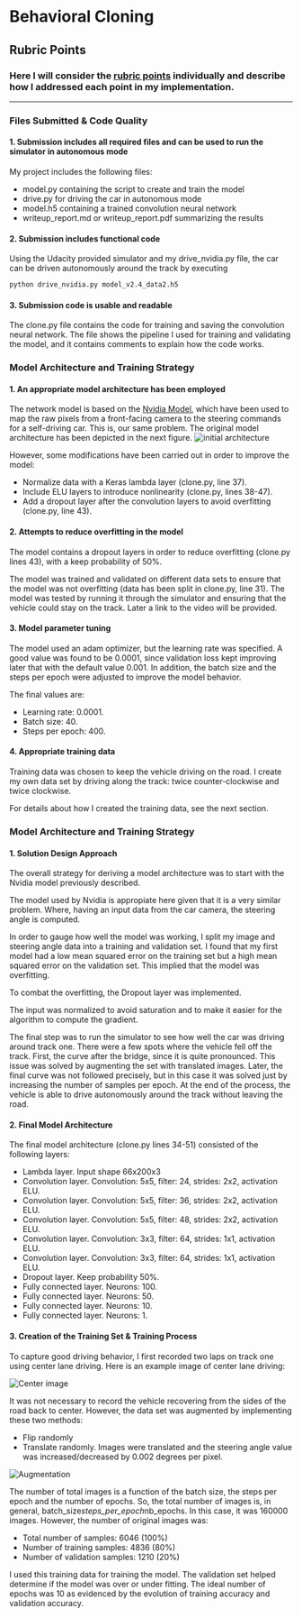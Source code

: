 # **Behavioral Cloning** 

[//]: # (Image References)

[image1]: ./images/cnn-architecture.png "Model Architecture"
[image2]: ./images/center_2020_02_02_18_23_02_630.jpg "Center image"
[image3]: ./images/augmentation.png "Augmentation"

## Rubric Points
### Here I will consider the [rubric points](https://review.udacity.com/#!/rubrics/432/view) individually and describe how I addressed each point in my implementation.  

---
### Files Submitted & Code Quality

#### 1. Submission includes all required files and can be used to run the simulator in autonomous mode

My project includes the following files:
* model.py containing the script to create and train the model
* drive.py for driving the car in autonomous mode
* model.h5 containing a trained convolution neural network 
* writeup_report.md or writeup_report.pdf summarizing the results

#### 2. Submission includes functional code
Using the Udacity provided simulator and my drive_nvidia.py file, the car can be driven autonomously around the track by executing 
```sh
python drive_nvidia.py model_v2.4_data2.h5
```

#### 3. Submission code is usable and readable

The clone.py file contains the code for training and saving the convolution neural network. The file shows the pipeline I used for training and validating the model, and it contains comments to explain how the code works.

### Model Architecture and Training Strategy

#### 1. An appropriate model architecture has been employed


The network model is based on the [Nvidia Model](https://devblogs.nvidia.com/deep-learning-self-driving-cars/), which have been used to map the raw pixels from a front-facing camera to the steering commands for a self-driving car. This is, our same problem. The original model architecture has been depicted in the next figure.
![initial architecture][image1]

However, some modifications have been carried out in order to improve the model:
* Normalize data with a Keras lambda layer (clone.py, line 37).
* Include ELU layers to introduce nonlinearity (clone.py, lines 38-47).
* Add a dropout layer after the convolution layers to avoid overfitting  (clone.py, line 43).

#### 2. Attempts to reduce overfitting in the model

The model contains a dropout layers in order to reduce overfitting (clone.py lines 43), with a keep probability of 50%.

The model was trained and validated on different data sets to ensure that the model was not overfitting (data has been split in clone.py, line 31). The model was tested by running it through the simulator and ensuring that the vehicle could stay on the track. Later a link to the video will be provided.

#### 3. Model parameter tuning

The model used an adam optimizer, but the learning rate was specified. A good value was found to be 0.0001, since validation loss kept improving later that with the default value 0.001. In addition, the batch size and the steps per epoch were adjusted to improve the model behavior.

The final values are:
* Learning rate: 0.0001.
* Batch size: 40.
* Steps per epoch: 400.

#### 4. Appropriate training data

Training data was chosen to keep the vehicle driving on the road. I create my own data set by driving along the track: twice counter-clockwise and twice clockwise. 

For details about how I created the training data, see the next section. 

### Model Architecture and Training Strategy

#### 1. Solution Design Approach

The overall strategy for deriving a model architecture was to start with the Nvidia model previously described.  

The model used by Nvidia is appropiate here given that it is a very similar problem. Where, having an input data from the car camera, the steering angle is computed.

In order to gauge how well the model was working, I split my image and steering angle data into a training and validation set. I found that my first model had a low mean squared error on the training set but a high mean squared error on the validation set. This implied that the model was overfitting. 

To combat the overfitting, the Dropout layer was implemented.

The input was normalized to avoid saturation and to make it easier for the algorithm to compute the gradient.

The final step was to run the simulator to see how well the car was driving around track one. There were a few spots where the vehicle fell off the track. First, the curve after the bridge, since it is quite pronounced. This issue was solved by augmenting the set with translated images. Later, the final curve was not followed precisely, but in this case it was solved just by increasing the number of samples per epoch.
At the end of the process, the vehicle is able to drive autonomously around the track without leaving the road.

#### 2. Final Model Architecture

The final model architecture (clone.py lines 34-51) consisted of the following layers:
* Lambda layer. Input shape 66x200x3
* Convolution layer. Convolution: 5x5, filter: 24, strides: 2x2, activation ELU.
* Convolution layer. Convolution: 5x5, filter: 36, strides: 2x2, activation ELU.
* Convolution layer. Convolution: 5x5, filter: 48, strides: 2x2, activation ELU.
* Convolution layer. Convolution: 3x3, filter: 64, strides: 1x1, activation ELU.
* Convolution layer. Convolution: 3x3, filter: 64, strides: 1x1, activation ELU.
* Dropout layer. Keep probability 50%.
* Fully connected layer. Neurons: 100.
* Fully connected layer. Neurons: 50.
* Fully connected layer. Neurons: 10.
* Fully connected layer. Neurons: 1.

#### 3. Creation of the Training Set & Training Process

To capture good driving behavior, I first recorded two laps on track one using center lane driving. Here is an example image of center lane driving:

![Center image][image2]

It was not necessary to record the vehicle recovering from the sides of the road back to center. However, the data set was augmented by implementing these two methods:
* Flip randomly
* Translate randomly. Images were translated and the steering angle value was increased/decreased by 0.002 degrees per pixel.

![Augmentation][image3]

The number of total images is a function of the batch size, the steps per epoch and the number of epochs. So, the total number of images is, in general, batch_size*steps_per_epoch*nb_epochs. In this case, it was 
160000 images. However, the number of original images was:
* Total number of samples: 6046 (100%)
* Number of training samples: 4836 (80%)
* Number of validation samples: 1210 (20%)

I used this training data for training the model. The validation set helped determine if the model was over or under fitting. The ideal number of epochs was 10 as evidenced by the evolution of training accuracy and validation accuracy.

